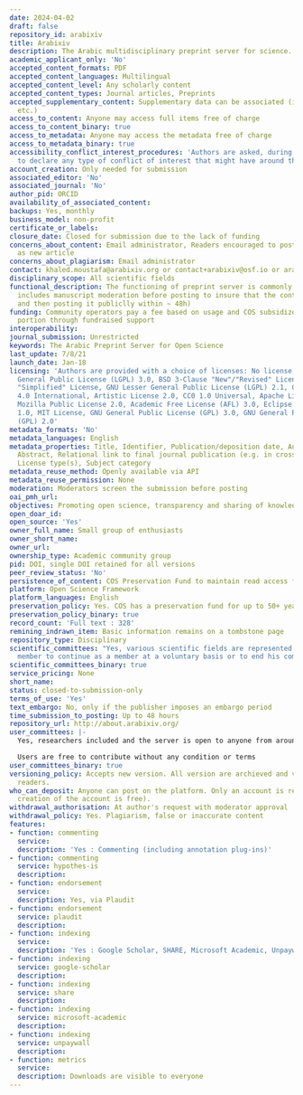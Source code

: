 ```yaml
---
date: 2024-04-02
draft: false
repository_id: arabixiv
title: Arabixiv
description: The Arabic multidisciplinary preprint server for science.
academic_applicant_only: 'No'
accepted_content_formats: PDF
accepted_content_languages: Multilingual
accepted_content_level: Any scholarly content
accepted_content_types: Journal articles, Preprints
accepted_supplementary_content: Supplementary data can be associated (image, datasets,
  etc.)
access_to_content: Anyone may access full items free of charge
access_to_content_binary: true
access_to_metadata: Anyone may access the metadata free of charge
access_to_metadata_binary: true
accessibility_conflict_interest_procedures: 'Authors are asked, during the submission,
  to declare any type of conflict of interest that might have around their manuscripts '
account_creation: Only needed for submission
associated_editor: 'No'
associated_journal: 'No'
author_pid: ORCID
availability_of_associated_content:
backups: Yes, monthly
business_model: non-profit
certificate_or_labels:
closure_date: Closed for submission due to the lack of funding
concerns_about_content: Email administrator, Readers encouraged to post concerns publicly
  as new article
concerns_about_plagiarism: Email administrator
contact: khaled.moustafa@arabixiv.org or contact+arabixiv@osf.io or arabixiv@arabixiv.org
disciplinary_scope: All scientific fields
functional_description: The functioning of preprint server is commonly known (which
  includes manuscript moderation before posting to insure that the content is scientific
  and then posting it publiclly within ~ 48h)
funding: Community operators pay a fee based on usage and COS subsidizes the other
  portion through fundraised support
interoperability:
journal_submission: Unrestricted
keywords: The Arabic Preprint Server for Open Science
last_update: 7/8/21
launch_date: Jan-18
licensing: 'Authors are provided with a choice of licenses: No license, GNU Lesser
  General Public License (LGPL) 3.0, BSD 3-Clause "New"/"Revised" License, BSD 2-Clause
  "Simplified" License, GNU Lesser General Public License (LGPL) 2.1, CC BY Attribution
  4.0 International, Artistic License 2.0, CC0 1.0 Universal, Apache License 2.0,
  Mozilla Public License 2.0, Academic Free License (AFL) 3.0, Eclipse Public License
  1.0, MIT License, GNU General Public License (GPL) 3.0, GNU General Public License
  (GPL) 2.0'
metadata_formats: 'No'
metadata_languages: English
metadata_properties: Title, Identifier, Publication/deposition date, Author name(s),
  Abstract, Relational link to final journal publication (e.g. in crossref metadata),
  License type(s), Subject category
metadata_reuse_method: Openly available via API
metadata_reuse_permission: None
moderation: Moderators screen the submission before posting
oai_pmh_url:
objectives: Promoting open science, transparency and sharing of knowledge
open_doar_id:
open_source: 'Yes'
owner_full_name: Small group of enthusiasts
owner_short_name:
owner_url:
ownership_type: Academic community group
pid: DOI, single DOI retained for all versions
peer_review_status: 'No'
persistence_of_content: COS Preservation Fund to maintain read access for 50+ years
platform: Open Science Framework
platform_languages: English
preservation_policy: Yes. COS has a preservation fund for up to 50+ years
preservation_policy_binary: true
record_count: 'Full text : 328'
remining_indrawn_item: Basic information remains on a tombstone page
repository_type: Disciplinary
scientific_committees: "Yes, various scientific fields are represented.\n\nUp to every
  member to continue as a member at a voluntary basis or to end his commitment "
scientific_committees_binary: true
service_pricing: None
short_name:
status: closed-to-submission-only
terms_of_use: 'Yes'
text_embargo: No, only if the publisher imposes an embargo period
time_submission_to_posting: Up to 48 hours
repository_url: http://about.arabixiv.org/
user_committees: |-
  Yes, researchers included and the server is open to anyone from around the world.

  Users are free to contribute without any condition or terms
user_committees_binary: true
versioning_policy: Accepts new version. All version are archieved and visible for
  readers.
who_can_deposit: Anyone can post on the platform. Only an account is required (The
  creation of the account is free).
withdrawal_authorisation: At author's request with moderator approval
withdrawal_policy: Yes. Plagiarism, false or inaccurate content
features:
- function: commenting
  service:
  description: 'Yes : Commenting (including annotation plug-ins)'
- function: commenting
  service: hypothes-is
  description:
- function: endorsement
  service:
  description: Yes, via Plaudit
- function: endorsement
  service: plaudit
  description:
- function: indexing
  service:
  description: 'Yes : Google Scholar, SHARE, Microsoft Academic, Unpaywall'
- function: indexing
  service: google-scholar
  description:
- function: indexing
  service: share
  description:
- function: indexing
  service: microsoft-academic
  description:
- function: indexing
  service: unpaywall
  description:
- function: metrics
  service:
  description: Downloads are visible to everyone
---
```



